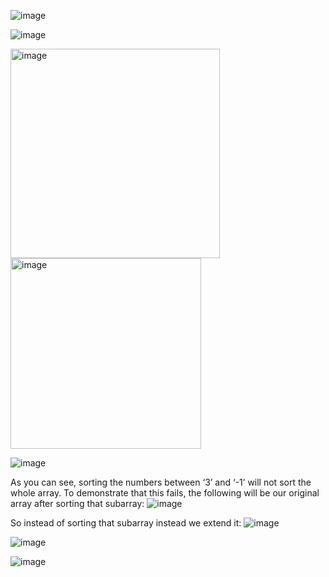 ![image](https://github.com/gregbg218/DSA/assets/72642906/d95e1349-0f9e-425d-9ccc-5c8d80b04126)



![image](https://github.com/gregbg218/DSA/assets/72642906/45fd0f10-9d02-43cc-9a45-76955e79251b)

<img width="335" alt="image" src="https://github.com/user-attachments/assets/6147e9ac-cf58-4790-bb55-4cd8618fbb34" />


<img width="305" alt="image" src="https://github.com/user-attachments/assets/a9126aa8-5a6f-4dea-96c6-a9d93bd56001" />



![image](https://github.com/gregbg218/DSA/assets/72642906/8090b522-3cc8-4777-96bd-0974d43fa3a0)

As you can see, sorting the numbers between ‘3’ and ‘-1’ will not sort the whole array. To demonstrate that this fails, the following will be our original array after sorting that subarray:
![image](https://github.com/gregbg218/DSA/assets/72642906/eaae47c3-b7d6-41f5-b13a-b9551861573d)


So instead of sorting that subarray instead we extend it:
![image](https://github.com/gregbg218/DSA/assets/72642906/bd57c045-3d4a-49da-a2e2-b73a6b2b89c6)

![image](https://github.com/gregbg218/DSA/assets/72642906/2fe5b776-33e9-4601-ab86-0e55c9aa8662)

![image](https://github.com/gregbg218/DSA/assets/72642906/be8a205f-775d-4c98-a17b-080b7eda4794)

